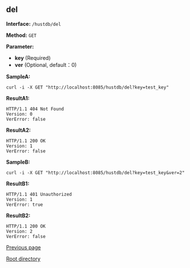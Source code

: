 ## del ##

**Interface:** `/hustdb/del`

**Method:** `GET`

**Parameter:** 

*  **key** (Required)  
*  **ver** (Optional, default：0)  


**SampleA:**

    curl -i -X GET "http://localhost:8085/hustdb/del?key=test_key"

**ResultA1:**

	HTTP/1.1 404 Not Found
	Version: 0
	VerError: false
		
**ResultA2:**

	HTTP/1.1 200 OK
	Version: 1
	VerError: false

**SampleB:**

    curl -i -X GET "http://localhost:8085/hustdb/del?key=test_key&ver=2"

**ResultB1:**

	HTTP/1.1 401 Unauthorized
	Version: 1
	VerError: true

**ResultB2:**

	HTTP/1.1 200 OK
	Version: 2
	VerError: false

[Previous page](../hustdb.md)

[Root directory](../../../index.md)